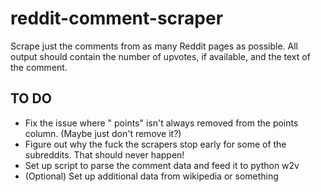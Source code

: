 # reddit-comment-scraper
Scrape just the comments from as many Reddit pages as possible.
All output should contain the number of upvotes, if available, and the text of the comment.

TO DO
-----
* Fix the issue where " points" isn't always removed from the points column. (Maybe just don't remove it?)
* Figure out why the fuck the scrapers stop early for some of the subreddits. That should never happen!
* Set up script to parse the comment data and feed it to python w2v
* (Optional) Set up additional data from wikipedia or something
